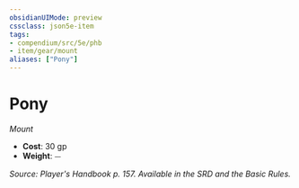 ```yaml
---
obsidianUIMode: preview
cssclass: json5e-item
tags:
- compendium/src/5e/phb
- item/gear/mount
aliases: ["Pony"]
---
```

# Pony
*Mount*  

- **Cost**: 30 gp
- **Weight**: ⏤

*Source: Player's Handbook p. 157. Available in the SRD and the Basic Rules.*